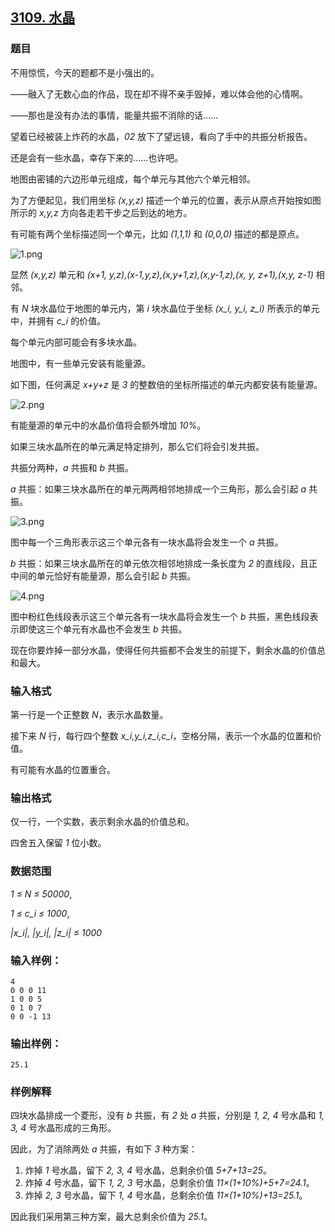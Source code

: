 ## [3109. 水晶](https://www.acwing.com/problem/content/3112/)

### 题目

不用惊慌，今天的题都不是小强出的。

——融入了无数心血的作品，现在却不得不亲手毁掉，难以体会他的心情啊。

——那也是没有办法的事情，能量共振不消除的话……

望着已经被装上炸药的水晶，*02* 放下了望远镜，看向了手中的共振分析报告。

还是会有一些水晶，幸存下来的……也许吧。

地图由密铺的六边形单元组成，每个单元与其他六个单元相邻。

为了方便起见，我们用坐标 *(x,y,z)* 描述一个单元的位置，表示从原点开始按如图所示的 *x,y,z* 方向各走若干步之后到达的地方。

有可能有两个坐标描述同一个单元，比如 *(1,1,1)* 和 *(0,0,0)* 描述的都是原点。

 ![1.png](https://cdn.acwing.com/media/article/image/2020/12/30/19_fc71216f4a-1.png)

显然 *(x,y,z)* 单元和 *(x+1, y,z),(x-1,y,z),(x,y+1,z),(x,y-1,z),(x, y, z+1),(x,y, z-1)* 相邻。

有 *N* 块水晶位于地图的单元内，第 *i* 块水晶位于坐标 *(x_i, y_i, z_i)* 所表示的单元中，并拥有 *c_i* 的价值。

每个单元内部可能会有多块水晶。

地图中，有一些单元安装有能量源。

如下图，任何满足 *x+y+z* 是 *3* 的整数倍的坐标所描述的单元内都安装有能量源。

 ![2.png](https://cdn.acwing.com/media/article/image/2020/12/30/19_353371b44a-2.png)

有能量源的单元中的水晶价值将会额外增加 *10%*。

如果三块水晶所在的单元满足特定排列，那么它们将会引发共振。

共振分两种，*a* 共振和 *b* 共振。

*a* 共振：如果三块水晶所在的单元两两相邻地排成一个三角形，那么会引起 *a* 共振。

 ![3.png](https://cdn.acwing.com/media/article/image/2020/12/30/19_560ac5f44a-3.png)

图中每一个三角形表示这三个单元各有一块水晶将会发生一个 *a* 共振。

*b* 共振：如果三块水晶所在的单元依次相邻地排成一条长度为 *2* 的直线段，且正中间的单元恰好有能量源，那么会引起 *b* 共振。

 ![4.png](https://cdn.acwing.com/media/article/image/2020/12/30/19_6ec5cc884a-4.png)

图中粉红色线段表示这三个单元各有一块水晶将会发生一个 *b* 共振，黑色线段表示即使这三个单元有水晶也不会发生 *b* 共振。

现在你要炸掉一部分水晶，使得任何共振都不会发生的前提下，剩余水晶的价值总和最大。

### 输入格式

第一行是一个正整数 *N*，表示水晶数量。

接下来 *N* 行，每行四个整数 *x_i,y_i,z_i,c_i*，空格分隔，表示一个水晶的位置和价值。

有可能有水晶的位置重合。

### 输出格式

仅一行，一个实数，表示剩余水晶的价值总和。

四舍五入保留 *1* 位小数。

### 数据范围

*1 ≤ N ≤ 50000*,

*1 ≤ c_i ≤ 1000*,

*|x_i|, |y_i|, |z_i| ≤ 1000*

### 输入样例：

```
4
0 0 0 11
1 0 0 5
0 1 0 7
0 0 -1 13
```

### 输出样例：

```
25.1
```

### 样例解释

四块水晶排成一个菱形，没有 *b* 共振，有 *2* 处 *a* 共振，分别是 *1, 2, 4* 号水晶和 *1, 3, 4* 号水晶形成的三角形。

因此，为了消除两处 *a* 共振，有如下 *3* 种方案：

1. 炸掉 *1* 号水晶，留下 *2, 3, 4* 号水晶，总剩余价值 *5+7+13=25*。
2. 炸掉 *4* 号水晶，留下 *1, 2, 3* 号水晶，总剩余价值 *11×(1+10%)+5+7=24.1*。
3. 炸掉 *2, 3* 号水晶，留下 *1, 4* 号水晶，总剩余价值 *11×(1+10%)+13=25.1*。

因此我们采用第三种方案，最大总剩余价值为 *25.1*。
